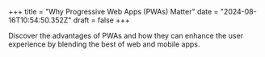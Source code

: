 +++
title = "Why Progressive Web Apps (PWAs) Matter"
date = "2024-08-16T10:54:50.352Z"
draft = false
+++

  Discover the advantages of PWAs and how they can enhance the user experience by blending the best of web and mobile apps.
        